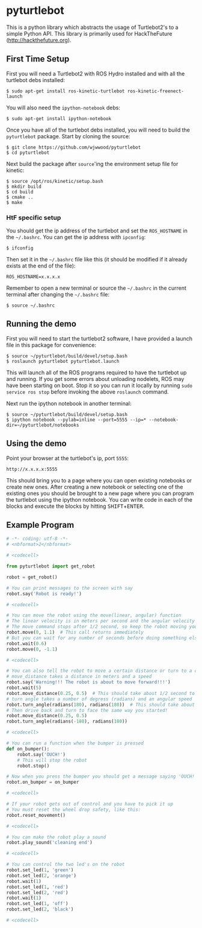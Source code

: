# pyturtlebot

This is a python library which abstracts the usage of Turtlebot2's to a simple Python API. This library is primarily used for HackTheFuture (http://hackthefuture.org).

## First Time Setup

First you will need a Turtlebot2 with ROS Hydro installed and with all the turtlebot debs installed:

    $ sudo apt-get install ros-kinetic-turtlebot ros-kinetic-freenect-launch

You will also need the `ipython-notebook` debs:

    $ sudo apt-get install ipython-notebook

Once you have all of the turtlebot debs installed, you will need to build the `pyturtlebot` package. Start by cloning the source:

    $ git clone https://github.com/wjwwood/pyturtlebot
    $ cd pyturtlebot

Next build the package after `source`'ing the environment setup file for kinetic:

    $ source /opt/ros/kinetic/setup.bash
    $ mkdir build
    $ cd build
    $ cmake ..
    $ make

### HtF specific setup

You should get the ip address of the turtlebot and set the `ROS_HOSTNAME` in the `~/.bashrc`. You can get the ip address with `ipconfig`:

    $ ifconfig

Then set it in the `~/.bashrc` file like this (it should be modified if it already exists at the end of the file):

    ROS_HOSTNAME=x.x.x.x

Remember to open a new terminal or source the `~/.bashrc` in the current terminal after changing the `~/.bashrc` file:

    $ source ~/.bashrc

## Running the demo

First you will need to start the turtlebot2 software, I have provided a launch file in this package for convenience:

    $ source ~/pyturtlebot/build/devel/setup.bash
    $ roslaunch pyturtlebot pyturtlebot.launch

This will launch all of the ROS programs required to have the turtlebot up and running. If you get some errors about unloading nodelets, ROS may have been starting on boot. Stop it so you can run it locally by running `sudo service ros stop` before invoking the above `roslaunch` command.

Next run the ipython notebook in another terminal:

    $ source ~/pyturtlebot/build/devel/setup.bash
    $ ipython notebook --pylab=inline --port=5555 --ip=* --notebook-dir=~/pyturtlebot/notebooks

## Using the demo

Point your browser at the turtlebot's ip, port `5555`:

    http://x.x.x.x:5555

This should bring you to a page where you can open existing notebooks or create new ones. After creating a new notebook or selecting one of the existing ones you should be brought to a new page where you can program the turtlebot using the ipython notebook. You can write code in each of the blocks and execute the blocks by hitting <kbd>SHIFT</kbd>+<kbd>ENTER</kbd>.

## Example Program

```python
# -*- coding: utf-8 -*-
# <nbformat>2</nbformat>

# <codecell>

from pyturtlebot import get_robot

robot = get_robot()

# You can print messages to the screen with say
robot.say('Robot is ready!')

# <codecell>

# You can move the robot using the move(linear, angular) function
# The linear velocity is in meters per second and the angular velocity is in radians per second
# The move command stops after 1/2 second, so keep the robot moving you need to send command repeatedly
robot.move(0, 1.1)  # This call returns immediately
# But you can wait for any number of seconds before doing something else
robot.wait(0.6)
robot.move(0, -1.1)

# <codecell>

# You can also tell the robot to move a certain distance or turn to a certain angle
# move_distance takes a distance in meters and a speed
robot.say('Warning!!! The robot is about to move forward!!!')
robot.wait(5)
robot.move_distance(0.25, 0.5)  # This should take about 1/2 second to finish
# turn angle takes a number of degress (radians) and an angular speed
robot.turn_angle(radians(180), radians(180))  # This should take about a second
# Then drive back and turn to face the same way you started!
robot.move_distance(0.25, 0.5)
robot.turn_angle(radians(-180), radians(180))

# <codecell>

# You can run a function when the bumper is pressed
def on_bumper():
    robot.say('OUCH!')
    # This will stop the robot
    robot.stop()

# Now when you press the bumper you should get a message saying 'OUCH!' and the robot should stop
robot.on_bumper = on_bumper

# <codecell>

# If your robot gets out of control and you have to pick it up
# You must reset the wheel drop safety, like this:
robot.reset_movement()

# <codecell>

# You can make the robot play a sound
robot.play_sound('cleaning end')

# <codecell>

# You can control the two led's on the robot
robot.set_led(1, 'green')
robot.set_led(2, 'orange')
robot.wait(1)
robot.set_led(1, 'red')
robot.set_led(2, 'red')
robot.wait(1)
robot.set_led(1, 'off')
robot.set_led(2, 'black')

# <codecell>
```
